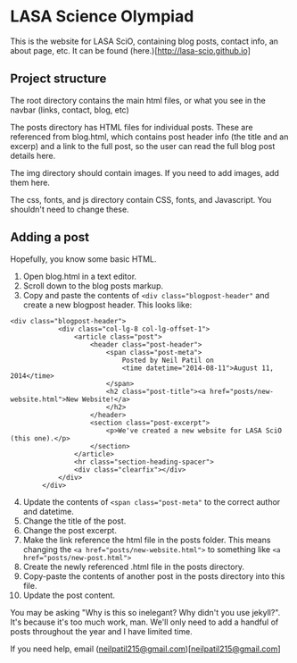 # LASA Science Olympiad
This is the website for LASA SciO, containing blog posts, contact info, an about page, etc. It can be found (here.)[http://lasa-scio.github.io]

## Project structure
The root directory contains the main html files, or what you see in the navbar (links, contact, blog, etc)

The posts directory has HTML files for individual posts. These are referenced from blog.html, which contains post header info (the title and an excerp) and a link to the full post, so the user can read the full blog post details here.

The img directory should contain images. If you need to add images, add them here.

The css, fonts, and js directory contain CSS, fonts, and Javascript. You shouldn't need to change these.


## Adding a post

Hopefully, you know some basic HTML.

1. Open blog.html in a text editor.
2. Scroll down to the blog posts markup.
3. Copy and paste the contents of ```<div class="blogpost-header"```
and create a new blogpost header. This looks like:
```
<div class="blogpost-header">
            <div class="col-lg-8 col-lg-offset-1">
                <article class="post">
                    <header class="post-header">
                        <span class="post-meta">
                            Posted by Neil Patil on
                            <time datetime="2014-08-11">August 11, 2014</time>
                        </span>
                        <h2 class="post-title"><a href="posts/new-website.html">New Website!</a>
                        </h2>
                    </header>
                    <section class="post-excerpt">
                        <p>We've created a new website for LASA SciO (this one).</p>
                    </section>
                </article>
                <hr class="section-heading-spacer">
                <div class="clearfix"></div>
            </div>
        </div>
```

4. Update the contents of ```<span class="post-meta"``` to the correct author and datetime.
5. Change the title of the post.
6. Change the post excerpt.
7. Make the link reference the html file in the posts folder. This means changing the ```<a href="posts/new-website.html">``` to something like ```<a href="posts/new-post.html">```
8. Create the newly referenced .html file in the posts directory.
9. Copy-paste the contents of another post in the posts directory into this file.
10. Update the post content.


You may be asking "Why is this so inelegant? Why didn't you use jekyll?". It's because it's too much work, man. We'll only need to add a handful of posts throughout the year and I have limited time.

If you need help, email (neilpatil215@gmail.com)[neilpatil215@gmail.com]
